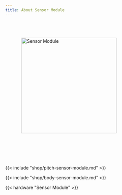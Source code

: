 ```yaml
---
title: About Sensor Module
---
```


<style>
.module-pitch img {
    margin: 50px;
}
.module-pitch p {
    margin-top: 50px;
}
</style>

<div class="clearfix module-pitch">
<img class="pull-left" src="sensor-module.png" alt="Sensor Module" width="300">
<p>{{< include "shop/pitch-sensor-module.md" >}}</p>
</div>

{{< include "shop/body-sensor-module.md" >}}

{{< hardware "Sensor Module" >}}
